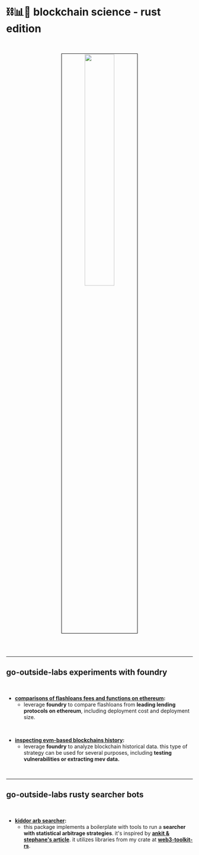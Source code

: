 # ⛓📊🎸 blockchain science - rust edition


<br>

<p align="center">
<img src="https://user-images.githubusercontent.com/1130416/210849647-bad9bc97-2193-4e9e-87c6-f75c8dd21712.jpeg" width="40%" align="center" style="padding:1px;border:1px solid black;"/>
 </p>

<br>

<br>

---

## go-outside-labs experiments with foundry

<br>

* **[comparisons of flashloans fees and functions on ethereum](foundry-flashloans):**
  * leverage **foundry** to compare flashloans from **leading lending protocols on ethereum**, including deployment cost and deployment size. 

<br>

* **[inspecting evm-based blockchains history](foundry-historical):**
  * leverage **foundry** to analyze blockchain historical data. this type of strategy can be used for several purposes, including **testing vulnerabilities or extracting mev data.**



<br>

----


## go-outside-labs rusty searcher bots 

<br>


* **[kiddor arb searcher](kiddor-searcher-bot):**
  * this package implements a boilerplate with tools to run a **searcher with statistical arbitrage strategies**. it's inspired by **[ankit & stephane's article](https://frontier.tech/a-new-game-in-town)**. it utilizes libraries from my crate at **[web3-toolkit-rs](https://github.com/go-outside-labs/web3-toolkit-rs)**.

<br>


